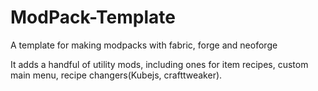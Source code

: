 # ModPack-Template
A template for making modpacks with fabric, forge and neoforge

It adds a handful of utility mods, including ones for item recipes, custom main menu, recipe changers(Kubejs, crafttweaker).
